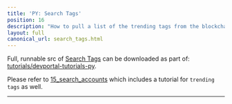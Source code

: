 ```yaml
---
title: 'PY: Search Tags'
position: 16
description: "How to pull a list of the trending tags from the blockchain using Python."
layout: full
canonical_url: search_tags.html
---              
```

<span class="fa-pull-left top-of-tutorial-repo-link"><span class="first-word">Full</span>, runnable src of [Search Tags](https://gitlab.syncad.com/hive/devportal/-/tree/develop/tutorials/devportal-tutorials-py/tutorials/16_search_tags) can be downloaded as part of: [tutorials/devportal-tutorials-py](https://gitlab.syncad.com/hive/devportal/-/tree/develop/tutorials/devportal-tutorials-py).</span>
<br>



Please refer to [15_search_accounts](search_accounts) which includes a tutorial for `trending tags` as well.

---

